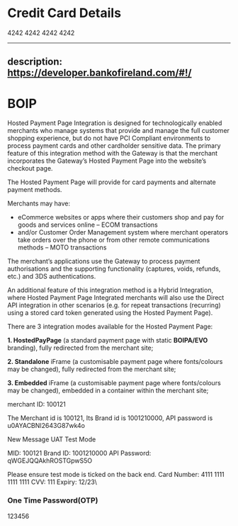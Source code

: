 # Credit Card Details

4242 4242 4242 4242


---
description: https://developer.bankofireland.com/#!/
---

# BOIP

Hosted Payment Page Integration is designed for technologically enabled merchants who manage systems that provide and manage the full customer shopping experience, but do not have PCI Compliant environments to process payment cards and other cardholder sensitive data. The primary feature of this integration method with the Gateway is that the merchant incorporates the Gateway’s Hosted Payment Page into the website’s checkout page.

The Hosted Payment Page will provide for card payments and alternate payment methods.

Merchants may have:

* eCommerce websites or apps where their customers shop and pay for goods and services online – ECOM transactions
* and/or Customer Order Management system where merchant operators take orders over the phone or from other remote communications methods – MOTO transactions

The merchant’s applications use the Gateway to process payment authorisations and the supporting functionality (captures, voids, refunds, etc.) and 3DS authentications.

An additional feature of this integration method is a Hybrid Integration, where Hosted Payment Page Integrated merchants will also use the Direct API integration in other scenarios (e.g. for repeat transactions (recurring) using a stored card token generated using the Hosted Payment Page).

There are 3 integration modes available for the Hosted Payment Page:

**1. HostedPayPage** (a standard payment page with static **BOIPA/EVO** branding), fully redirected from the merchant site;

**2. Standalone** iFrame (a customisable payment page where fonts/colours may be changed), fully redirected from the merchant site;

**3. Embedded** iFrame (a customisable payment page where fonts/colours may be changed), embedded in a container within the merchant site;

merchant ID: 100121

The Merchant id is 100121, Its Brand id is 1001210000, API password is u0AYACBNI2643G87wk4o

New Message UAT Test Mode

MID: 100121 Brand ID: 1001210000 API Password: qWGEJQQAkhROSTGpwS5O

Please ensure test mode is ticked on the back end. Card Number: 4111 1111 1111 1111 CVV: 111 Expiry: 12/23\

### One Time Password(OTP)
123456



